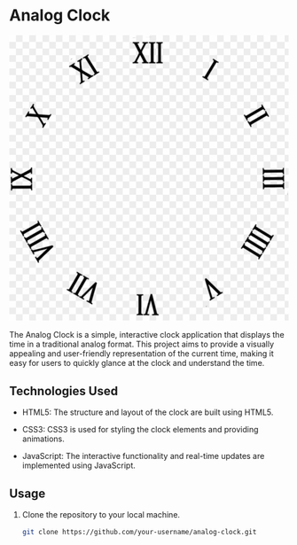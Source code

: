 # Analog Clock

![Analog Clock](./images/clock2.png)

The Analog Clock is a simple, interactive clock application that displays the time in a traditional analog format. This project aims to provide a visually appealing and user-friendly representation of the current time, making it easy for users to quickly glance at the clock and understand the time.

## Technologies Used

- HTML5: The structure and layout of the clock are built using HTML5.

- CSS3: CSS3 is used for styling the clock elements and providing animations.

- JavaScript: The interactive functionality and real-time updates are implemented using JavaScript.

## Usage

1. Clone the repository to your local machine.

   ```bash
   git clone https://github.com/your-username/analog-clock.git
